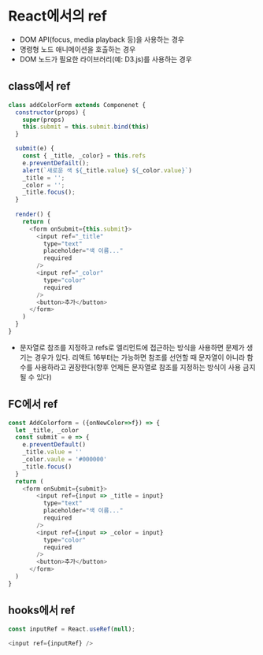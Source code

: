 
# React에서의 ref
- DOM API(focus, media playback 등)을 사용하는 경우
- 명령형 노드 애니메이션을 호출하는 경우
- DOM 노드가 필요한 라이브러리(예: D3.js)를 사용하는 경우

## class에서 ref
```javascript
class addColorForm extends Componenet {
  constructor(props) {
    super(props)
    this.submit = this.submit.bind(this)
  }

  submit(e) {
    const { _title, _color} = this.refs
    e.preventDefailt();
    alert(`새로운 색 ${_title.value} ${_color.value}`)
    _title = '';
    _color = '';
    _title.focus();
  }
  
  render() {
    return (
      <form onSubmit={this.submit}>
        <input ref="_title"
          type="text"
          placeholder="색 이름..."
          required
        />
        <input ref="_color"
          type="color"
          required
        />
        <button>추가</button>
      </form>
    )
  }
}
```
- 문자열로 참조를 지정하고 refs로 엘리먼트에 접근하는 방식을 사용하면 문제가 생기는 경우가 있다. 리액트 16부터는 가능하면 참조를 선언할 때 문자열이 아니라 함수를 사용하라고 권장한다(향후 언제든 문자열로 참조를 지정하는 방식이 사용 금지될 수 있다)

## FC에서 ref
```javascript
const AddColorform = ({onNewColor=>f}) => {
  let _title, _color
  const submit = e => {
    e.preventDefault()
    _title.value = ''
    _color.vaule = '#000000'
    _title.focus()
  }
  return (
    <form onSubmit={submit}>
        <input ref={input => _title = input}
          type="text"
          placeholder="색 이름..."
          required
        />
        <input ref={input => _color = input}
          type="color"
          required
        />
        <button>추가</button>
      </form>
  )
}
```

## hooks에서 ref
```javascript
const inputRef = React.useRef(null);

<input ref={inputRef} />
```
